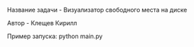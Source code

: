 Название задачи - Визуализатор свободного места на диске

Автор - Клещев Кирилл

Пример запуска: python main.py

